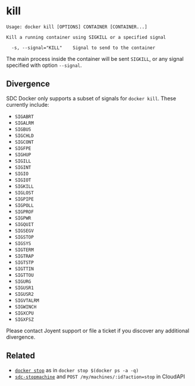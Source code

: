 # kill

    Usage: docker kill [OPTIONS] CONTAINER [CONTAINER...]

    Kill a running container using SIGKILL or a specified signal

      -s, --signal="KILL"    Signal to send to the container

The main process inside the container will be sent `SIGKILL`, or any
signal specified with option `--signal`.

## Divergence

SDC Docker only supports a subset of signals for `docker kill`. These currently include:

- `SIGABRT`
- `SIGALRM`
- `SIGBUS`
- `SIGCHLD`
- `SIGCONT`
- `SIGFPE`
- `SIGHUP`
- `SIGILL`
- `SIGINT`
- `SIGIO`
- `SIGIOT`
- `SIGKILL`
- `SIGLOST`
- `SIGPIPE`
- `SIGPOLL`
- `SIGPROF`
- `SIGPWR`
- `SIGQUIT`
- `SIGSEGV`
- `SIGSTOP`
- `SIGSYS`
- `SIGTERM`
- `SIGTRAP`
- `SIGTSTP`
- `SIGTTIN`
- `SIGTTOU`
- `SIGURG`
- `SIGUSR1`
- `SIGUSR2`
- `SIGVTALRM`
- `SIGWINCH`
- `SIGXCPU`
- `SIGXFSZ`

Please contact Joyent support or file a ticket if you discover any additional divergence.

## Related

- [`docker stop`](../commands/stop.md) as in `docker stop $(docker ps -a -q)`
- [`sdc-stopmachine`](https://apidocs.joyent.com/cloudapi/#StopMachine) and `POST /my/machines/:id?action=stop` in CloudAPI
